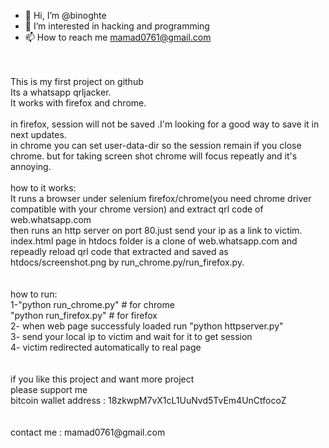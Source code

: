 - 👋 Hi, I’m @binoghte <br>
- 👀 I’m interested in hacking and programming<br>
- 📫 How to reach me mamad0761@gmail.com<br>
<br>
<br>
This is my first project on github<br>
Its a whatsapp qrljacker.<br>
It works with firefox and chrome.<br>
<br>
in firefox, session will not be saved .I'm looking for a good way to save it in next updates.<br>
in chrome you can set user-data-dir so the session remain if you close chrome. but for taking screen shot chrome will focus repeatly and it's annoying.<br>
<br>
how to it works:<br>
It runs a browser under selenium firefox/chrome(you need chrome driver compatible with your chrome version) and extract qrl code of web.whatsapp.com <br>
then runs an http server on port 80.just send your ip as a link to victim.<br>
index.html page in htdocs folder is a clone of web.whatsapp.com and repeadly reload qrl code that extracted and saved as htdocs/screenshot.png by run_chrome.py/run_firefox.py.<br>
<br>
<br>
how to run:<br>
1-"python run_chrome.py" # for chrome <br>
"python run_firefox.py" # for firefox<br>
2- when web page successfuly loaded run "python httpserver.py"<br>
3- send your local ip to victim and wait for it to get session<br>
4- victim redirected automatically to real page<br>
<br>
<br>
if you like this project and want more project<br>
please support me <br>
bitcoin wallet address : 18zkwpM7vX1cL1UuNvd5TvEm4UnCtfocoZ<br>
<br><br>
contact me : mamad0761@gmail.com<br>
